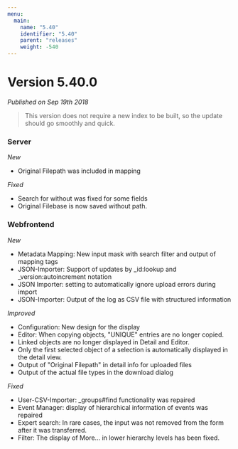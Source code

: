 ```yaml
---
menu:
  main:
    name: "5.40"
    identifier: "5.40"
    parent: "releases"
    weight: -540
---
```


# Version 5.40.0

*Published on Sep 19th 2018*

> This version does not require a new index to be built, so the update should go smoothly and quick.

### Server

*New*

- Original Filepath was included in mapping

*Fixed*

- Search for without was fixed for some fields
- Original Filebase is now saved without path.

### Webfrontend

*New*

- Metadata Mapping: New input mask with search filter and output of mapping tags
- JSON-Importer: Support of updates by _id:lookup and _version:autoincrement notation
- JSON Importer: setting to automatically ignore upload errors during import
- JSON-Importer: Output of the log as CSV file with structured information

*Improved*

- Configuration: New design for the display
- Editor: When copying objects, "UNIQUE" entries are no longer copied.
- Linked objects are no longer displayed in Detail and Editor.
- Only the first selected object of a selection is automatically displayed in the detail view.
- Output of "Original Filepath" in detail info for uploaded files
- Output of the actual file types in the download dialog

*Fixed*

- User-CSV-Importer: _groups#find functionality was repaired
- Event Manager: display of hierarchical information of events was repaired
- Expert search: In rare cases, the input was not removed from the form after it was transferred.
- Filter: The display of More... in lower hierarchy levels has been fixed.


